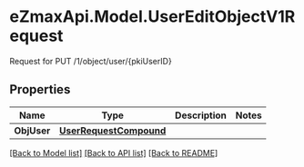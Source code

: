 # eZmaxApi.Model.UserEditObjectV1Request
Request for PUT /1/object/user/{pkiUserID}

## Properties

Name | Type | Description | Notes
------------ | ------------- | ------------- | -------------
**ObjUser** | [**UserRequestCompound**](UserRequestCompound.md) |  | 

[[Back to Model list]](../README.md#documentation-for-models) [[Back to API list]](../README.md#documentation-for-api-endpoints) [[Back to README]](../README.md)

